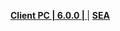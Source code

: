 **[Client PC | 6.0.0 |  ](https://d2wztyirwsuyyo.cloudfront.net/ptpublic/bh3_global/20220913182122_4wyQqAax4p8xKpZK/BH3_v6.0.0_62c3cc1000d3.7z)** | **[SEA](https://hk-bigfile-os-mihayo.akamaized.net/ptpublic/bh3_overseas/20220913161000_iOBrJidTdshwXhg7/BH3_v6.0.0_62c3cc1000d3.7z)**

